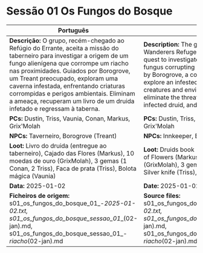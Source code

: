 # Sessão 01  Os Fungos do Bosque

| Português                                                                                                                                                                                                                                                                                                                                                                                                   | English                                                                                                                                                                                                                                                                                                                                                                                         |
| ----------------------------------------------------------------------------------------------------------------------------------------------------------------------------------------------------------------------------------------------------------------------------------------------------------------------------------------------------------------------------------------------------------- | ----------------------------------------------------------------------------------------------------------------------------------------------------------------------------------------------------------------------------------------------------------------------------------------------------------------------------------------------------------------------------------------------- |
| **Descrição:** O grupo, recém-chegado ao Refúgio do Errante, aceita a missão do taberneiro para investigar a origem de um fungo alienígena que corrompe um riacho nas proximidades. Guiados por Borogrove, um Treant preocupado, exploram uma caverna infestada, enfrentando criaturas corrompidas e perigos ambientais. Eliminam a ameaça, recuperam um livro de um druida infetado e regressam à taberna. | **Description:** The group, newly arrived at The Wanderers Refuge, accepts the innkeepers quest to investigate the source of an alien fungus corrupting a nearby stream. Guided by Borogrove, a concerned Treant, they explore an infested cave, facing corrupted creatures and environmental hazards. They eliminate the threat, recover a book from an infected druid, and return to the inn. |
| **PCs:** Dustin, Triss, Vaunia, Conan, Markus, Grix'Molah                                                                                                                                                                                                                                                                                                                                                   | **PCs:** Dustin, Triss, Vaunia, Conan, Markus, Grix'Molah                                                                                                                                                                                                                                                                                                                                       |
| **NPCs:** Taverneiro, Borogrove (Treant)                                                                                                                                                                                                                                                                                                                                                                    | **NPCs:** Innkeeper, Borogrove (Treant)                                                                                                                                                                                                                                                                                                                                                         |
| **Loot:** Livro do druida (entregue ao taberneiro), Cajado das Flores (Markus), 10 moedas de ouro (GrixMolah), 3 gemas (1 Conan, 2 Triss), Faca de prata (Triss), Bolota mágica (Vaunia)                                                                                                                                                                                                                    | **Loot:** Druids book (given to innkeeper), Staff of Flowers (Markus), 10 gold coins (GrixMolah), 3 gems (1 Conan, 2 Triss), Silver knife (Triss), Magic acorn (Vaunia)                                                                                                                                                                                                                         |
| **Data:** 2025-01-02                                                                                                                                                                                                                                                                                                                                                                                        | **Date:** 2025-01-02                                                                                                                                                                                                                                                                                                                                                                            |
| **Ficheiros de origem:** s01_os_fungos_do_bosque_01_-_2025-01-02.txt, s01_os_fungos_do_bosque_sessao_01__(02-jan).md, s01_os_fungos_do_bosque_sessao_01_-_riacho_(02-jan).md                                                                                                                                                                                                                                | **Source files:** s01_os_fungos_do_bosque_01_-_2025-01-02.txt, s01_os_fungos_do_bosque_sessao_01__(02-jan).md, s01_os_fungos_do_bosque_sessao_01_-_riacho_(02-jan).md                                                                                                                                                                                                                           |



















